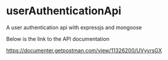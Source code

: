 # userAuthenticationApi
A user authentication api with expressjs and mongoose


Below is the link to the API documentation

https://documenter.getpostman.com/view/11326200/UVyyrsGX
